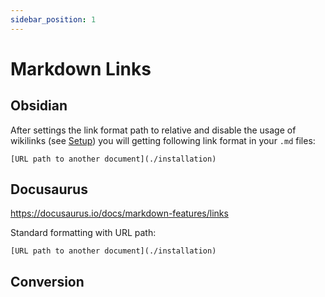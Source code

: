 ```yaml
---
sidebar_position: 1  
---
```

# Markdown Links

## Obsidian
After settings the link format path to relative and disable the usage of wikilinks (see [Setup](../Setup.md)) you will getting following link format in your `.md` files:

```
[URL path to another document](./installation)
```

## Docusaurus
https://docusaurus.io/docs/markdown-features/links

Standard formatting with URL path:
```
[URL path to another document](./installation)
```

## Conversion




